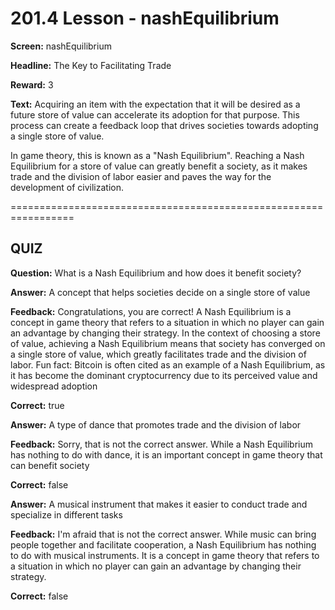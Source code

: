 # 201.4 Lesson - nashEquilibrium

**Screen:** nashEquilibrium

**Headline:** The Key to Facilitating Trade

**Reward:** 3

**Text:** Acquiring an item with the expectation that it will be desired as a future store of value can accelerate its adoption for that purpose. This process can create a feedback loop that drives societies towards adopting a single store of value.

In game theory, this is known as a "Nash Equilibrium". Reaching a Nash Equilibrium for a store of value can greatly benefit a society, as it makes trade and the division of labor easier and paves the way for the development of civilization.

\=================================================================

## QUIZ

**Question:** What is a Nash Equilibrium and how does it benefit society?

**Answer:** A concept that helps societies decide on a single store of value

**Feedback:** Congratulations, you are correct! A Nash Equilibrium is a concept in game theory that refers to a situation in which no player can gain an advantage by changing their strategy. In the context of choosing a store of value, achieving a Nash Equilibrium means that society has converged on a single store of value, which greatly facilitates trade and the division of labor. Fun fact: Bitcoin is often cited as an example of a Nash Equilibrium, as it has become the dominant cryptocurrency due to its perceived value and widespread adoption

**Correct:** true

**Answer:** A type of dance that promotes trade and the division of labor

**Feedback:** Sorry, that is not the correct answer. While a Nash Equilibrium has nothing to do with dance, it is an important concept in game theory that can benefit society

**Correct:** false

**Answer:** A musical instrument that makes it easier to conduct trade and specialize in different tasks

**Feedback:** I'm afraid that is not the correct answer. While music can bring people together and facilitate cooperation, a Nash Equilibrium has nothing to do with musical instruments. It is a concept in game theory that refers to a situation in which no player can gain an advantage by changing their strategy.

**Correct:** false

<figure><img src="../.gitbook/assets/201-04.png" alt=""><figcaption></figcaption></figure>

